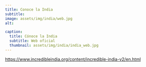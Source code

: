 ```yaml
---
title: Conoce la India
subtitle: 
image: assets/img/india/web.jpg
alt: 

caption:
  title: Cónoce la India
  subtitle: Web oficial
  thumbnail: assets/img/india/india_web.jpg
---
```


https://www.incredibleindia.org/content/incredible-india-v2/en.html